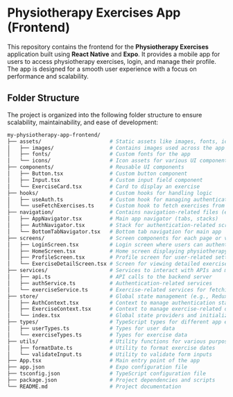 # Physiotherapy Exercises App (Frontend)

This repository contains the frontend for the **Physiotherapy Exercises** application built using **React Native** and **Expo**. It provides a mobile app for users to access physiotherapy exercises, login, and manage their profile. The app is designed for a smooth user experience with a focus on performance and scalability.

## Folder Structure

The project is organized into the following folder structure to ensure scalability, maintainability, and ease of development:

```bash
my-physiotherapy-app-frontend/
├── assets/                      # Static assets like images, fonts, icons, and videos
│   ├── images/                  # Contains images used across the app
│   ├── fonts/                   # Custom fonts for the app
│   └── icons/                   # Icon assets for various UI components
├── components/                  # Reusable UI components
│   ├── Button.tsx               # Custom button component
│   ├── Input.tsx                # Custom input field component
│   └── ExerciseCard.tsx         # Card to display an exercise
├── hooks/                       # Custom hooks for handling logic
│   ├── useAuth.ts               # Custom hook for managing authentication state
│   └── useFetchExercises.ts     # Custom hook to fetch exercises from the API
├── navigation/                  # Contains navigation-related files (e.g., React Navigation)
│   ├── AppNavigator.tsx         # Main app navigator (tabs, stacks)
│   ├── AuthNavigator.tsx        # Stack for authentication-related screens (login, signup)
│   └── BottomTabNavigator.tsx   # Bottom tab navigation for main app
├── screens/                     # Screen components for each page or view
│   ├── LoginScreen.tsx          # Login screen where users can authenticate
│   ├── HomeScreen.tsx           # Home screen displaying physiotherapy exercises
│   ├── ProfileScreen.tsx        # Profile screen for user-related settings
│   └── ExerciseDetailScreen.tsx # Screen for viewing detailed exercise information
├── services/                    # Services to interact with APIs and manage data
│   ├── api.ts                   # API calls to the backend server
│   ├── authService.ts           # Authentication-related services
│   └── exerciseService.ts       # Exercise-related services for fetching data
├── store/                       # Global state management (e.g., Redux or Context API)
│   ├── AuthContext.tsx          # Context to manage authentication state
│   ├── ExerciseContext.tsx      # Context to manage exercise-related data
│   └── index.tsx                # Global state providers and initialization
├── types/                       # TypeScript types for different app entities
│   ├── userTypes.ts             # Types for user data
│   └── exerciseTypes.ts         # Types for exercise data
├── utils/                       # Utility functions for various purposes
│   ├── formatDate.ts            # Utility to format exercise dates
│   └── validateInput.ts         # Utility to validate form inputs
├── App.tsx                      # Main entry point of the app
├── app.json                     # Expo configuration file
├── tsconfig.json                # TypeScript configuration file
├── package.json                 # Project dependencies and scripts
└── README.md                    # Project documentation
```
